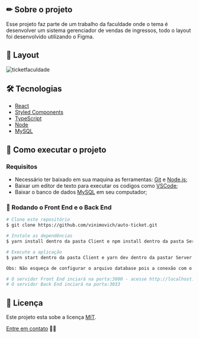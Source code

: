 ## ✏ Sobre o projeto
Esse projeto faz parte de um trabalho da faculdade onde o tema é desenvolver um sistema gerenciador de vendas de ingressos, todo o layout foi desenvolvido utilizando o Figma.  

## 🎨 Layout
![ticketfaculdade](https://user-images.githubusercontent.com/61718764/194677099-25a6d790-0355-4694-88f5-d1cce60a8404.gif)


## 🛠 Tecnologias
- [React](https://pt-br.reactjs.org/)
- [Styled Components](https://styled-components.com/)
- [TypeScript](https://www.typescriptlang.org/)
- [Node](https://nodejs.org/en/)
- [MySQL](https://www.mysql.com/)

## 🚀 Como executar o projeto
### Requisitos
- Necessário ter baixado em sua maquina as ferramentas: [Git](https://nodejs.org/en/) e [Node.js](https://nodejs.org/en/);
- Baixar um editor de texto para executar os codigos como [VSCode](https://code.visualstudio.com/);
- Baixar o banco de dados [MySQL](https://www.mysql.com/) em seu computador;

### 🎲 Rodando o Front End e o Back End
```bash
# Clone este repositório
$ git clone https://github.com/vinimovich/auto-ticket.git

# Instale as dependências
$ yarn install dentro da pasta Client e npm install dentro da pasta Server

# Execute a aplicação
$ yarn start dentro da pasta Client e yarn dev dentro da pastar Server

Obs: Não esqueça de configurar o arquivo database pois a conexão com o banco de dados é necessária.

# O servidor Front End inciará na porta:3000 - acesse http://localhost:3000
# O servidor Back End inciará na porta:3033
```

## 📝 Licença
Este projeto esta sobe a licença [MIT]().

[Entre em contato](https://www.linkedin.com/in/vinimovich/) 👋🏽
